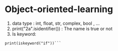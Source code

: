 # Object-oriented-learning

1. data type : int, float, str, complex, bool , ...  
2. print("2a".isidentifier()) : The name is true or not
3. Is keyword: 
```from keyword import iskeyword
print(iskeyword("if"))```